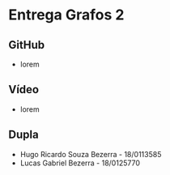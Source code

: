 # Entrega Grafos 2

## GitHub
- lorem

## Vídeo
- lorem

## Dupla
- Hugo Ricardo Souza Bezerra - 18/0113585
- Lucas Gabriel Bezerra - 18/0125770